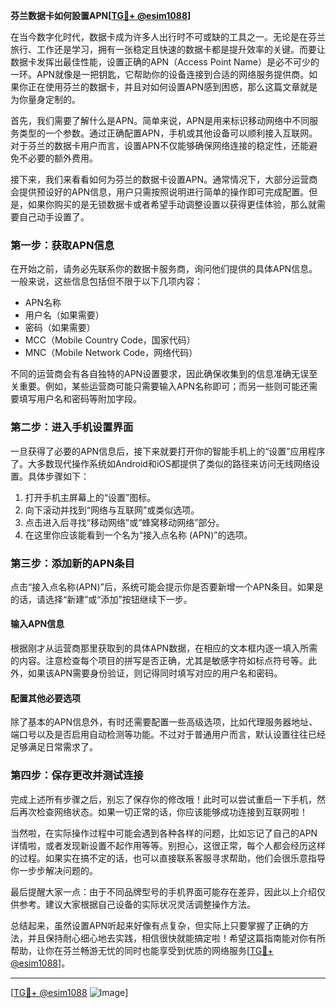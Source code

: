 **芬兰数据卡如何設置APN[[TG💪+ @esim1088](https://t.me/s/esim1088)]**

在当今数字化时代，数据卡成为许多人出行时不可或缺的工具之一。无论是在芬兰旅行、工作还是学习，拥有一张稳定且快速的数据卡都是提升效率的关键。而要让数据卡发挥出最佳性能，设置正确的APN（Access Point Name）是必不可少的一环。APN就像是一把钥匙，它帮助你的设备连接到合适的网络服务提供商。如果你正在使用芬兰的数据卡，并且对如何设置APN感到困惑，那么这篇文章就是为你量身定制的。

首先，我们需要了解什么是APN。简单来说，APN是用来标识移动网络中不同服务类型的一个参数。通过正确配置APN，手机或其他设备可以顺利接入互联网。对于芬兰的数据卡用户而言，设置APN不仅能够确保网络连接的稳定性，还能避免不必要的额外费用。

接下来，我们来看看如何为芬兰的数据卡设置APN。通常情况下，大部分运营商会提供预设好的APN信息，用户只需按照说明进行简单的操作即可完成配置。但是，如果你购买的是无锁数据卡或者希望手动调整设置以获得更佳体验，那么就需要自己动手设置了。

### 第一步：获取APN信息

在开始之前，请务必先联系你的数据卡服务商，询问他们提供的具体APN信息。一般来说，这些信息包括但不限于以下几项内容：
- APN名称
- 用户名（如果需要）
- 密码（如果需要）
- MCC（Mobile Country Code，国家代码）
- MNC（Mobile Network Code，网络代码）

不同的运营商会有各自独特的APN设置要求，因此确保收集到的信息准确无误至关重要。例如，某些运营商可能只需要输入APN名称即可；而另一些则可能还需要填写用户名和密码等附加字段。

### 第二步：进入手机设置界面

一旦获得了必要的APN信息后，接下来就要打开你的智能手机上的“设置”应用程序了。大多数现代操作系统如Android和iOS都提供了类似的路径来访问无线网络设置。具体步骤如下：

1. 打开手机主屏幕上的“设置”图标。
2. 向下滚动并找到“网络与互联网”或类似选项。
3. 点击进入后寻找“移动网络”或“蜂窝移动网络”部分。
4. 在这里你应该能看到一个名为“接入点名称 (APN)”的选项。

### 第三步：添加新的APN条目

点击“接入点名称(APN)”后，系统可能会提示你是否要新增一个APN条目。如果是的话，请选择“新建”或“添加”按钮继续下一步。

#### 输入APN信息
根据刚才从运营商那里获取到的具体APN数据，在相应的文本框内逐一填入所需的内容。注意检查每个项目的拼写是否正确，尤其是敏感字符如标点符号等。此外，如果该APN需要身份验证，则记得同时填写对应的用户名和密码。

#### 配置其他必要选项
除了基本的APN信息外，有时还需要配置一些高级选项，比如代理服务器地址、端口号以及是否启用自动检测等功能。不过对于普通用户而言，默认设置往往已经足够满足日常需求了。

### 第四步：保存更改并测试连接

完成上述所有步骤之后，别忘了保存你的修改哦！此时可以尝试重启一下手机，然后再次检查网络状态。如果一切正常的话，你应该能够成功连接到互联网啦！

当然啦，在实际操作过程中可能会遇到各种各样的问题，比如忘记了自己的APN详情啦，或者发现新设置不起作用等等。别担心，这很正常，每个人都会经历这样的过程。如果实在搞不定的话，也可以直接联系客服寻求帮助，他们会很乐意指导你一步步解决问题的。

最后提醒大家一点：由于不同品牌型号的手机界面可能存在差异，因此以上介绍仅供参考。建议大家根据自己设备的实际状况灵活调整操作方法。

总结起来，虽然设置APN听起来好像有点复杂，但实际上只要掌握了正确的方法，并且保持耐心细心地去实践，相信很快就能搞定啦！希望这篇指南能对你有所帮助，让你在芬兰畅游无忧的同时也能享受到优质的网络服务[[TG💪+ @esim1088](https://t.me/s/esim1088)]。

---

[[TG💪+ @esim1088](https://t.me/s/esim1088) ![Image](https://i.postimg.cc/4NQfJmqS/Snipaste-2025-05-13-00-14-12.png)]